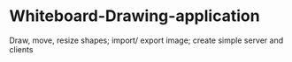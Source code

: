 # Whiteboard-Drawing-application
Draw, move, resize shapes; import/ export image; create simple server and clients
